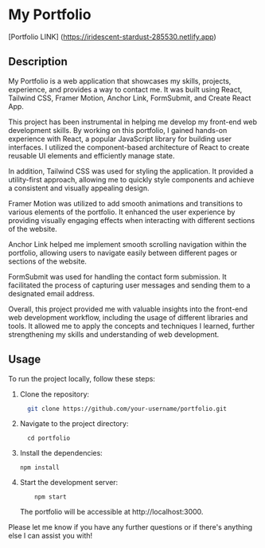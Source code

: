 # My Portfolio

[Portfolio LINK] (https://iridescent-stardust-285530.netlify.app)

## Description

My Portfolio is a web application that showcases my skills, projects, experience, and provides a way to contact me. It was built using React, Tailwind CSS, Framer Motion, Anchor Link, FormSubmit, and Create React App.

This project has been instrumental in helping me develop my front-end web development skills. By working on this portfolio, I gained hands-on experience with React, a popular JavaScript library for building user interfaces. I utilized the component-based architecture of React to create reusable UI elements and efficiently manage state.

In addition, Tailwind CSS was used for styling the application. It provided a utility-first approach, allowing me to quickly style components and achieve a consistent and visually appealing design.

Framer Motion was utilized to add smooth animations and transitions to various elements of the portfolio. It enhanced the user experience by providing visually engaging effects when interacting with different sections of the website.

Anchor Link helped me implement smooth scrolling navigation within the portfolio, allowing users to navigate easily between different pages or sections of the website.

FormSubmit was used for handling the contact form submission. It facilitated the process of capturing user messages and sending them to a designated email address.

Overall, this project provided me with valuable insights into the front-end web development workflow, including the usage of different libraries and tools. It allowed me to apply the concepts and techniques I learned, further strengthening my skills and understanding of web development.

## Usage

To run the project locally, follow these steps:

1. Clone the repository:

   ```bash
     git clone https://github.com/your-username/portfolio.git
   ```

2. Navigate to the project directory:
   ```
     cd portfolio
   ```
3. Install the dependencies:

   ```
   npm install
   ```

4. Start the development server:

   ```
       npm start
   ```

   The portfolio will be accessible at http://localhost:3000.

Please let me know if you have any further questions or if there's anything else I can assist you with!
